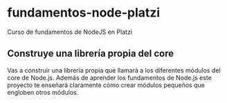 # fundamentos-node-platzi

Curso de fundamentos de NodeJS en Platzi

## Construye una librería propia del core

Vas a construir una librería propia que llamará a los diferentes módulos del core de Node.js. Además de aprender los fundamentos de Node.js este proyecto te enseñará claramente cómo crear módulos pequeños que engloben otros módulos.
